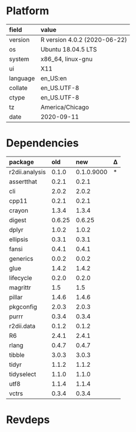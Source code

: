 # Platform

|field    |value                        |
|:--------|:----------------------------|
|version  |R version 4.0.2 (2020-06-22) |
|os       |Ubuntu 18.04.5 LTS           |
|system   |x86_64, linux-gnu            |
|ui       |X11                          |
|language |en_US:en                     |
|collate  |en_US.UTF-8                  |
|ctype    |en_US.UTF-8                  |
|tz       |America/Chicago              |
|date     |2020-09-11                   |

# Dependencies

|package        |old    |new        |Δ  |
|:--------------|:------|:----------|:--|
|r2dii.analysis |0.1.0  |0.1.0.9000 |*  |
|assertthat     |0.2.1  |0.2.1      |   |
|cli            |2.0.2  |2.0.2      |   |
|cpp11          |0.2.1  |0.2.1      |   |
|crayon         |1.3.4  |1.3.4      |   |
|digest         |0.6.25 |0.6.25     |   |
|dplyr          |1.0.2  |1.0.2      |   |
|ellipsis       |0.3.1  |0.3.1      |   |
|fansi          |0.4.1  |0.4.1      |   |
|generics       |0.0.2  |0.0.2      |   |
|glue           |1.4.2  |1.4.2      |   |
|lifecycle      |0.2.0  |0.2.0      |   |
|magrittr       |1.5    |1.5        |   |
|pillar         |1.4.6  |1.4.6      |   |
|pkgconfig      |2.0.3  |2.0.3      |   |
|purrr          |0.3.4  |0.3.4      |   |
|r2dii.data     |0.1.2  |0.1.2      |   |
|R6             |2.4.1  |2.4.1      |   |
|rlang          |0.4.7  |0.4.7      |   |
|tibble         |3.0.3  |3.0.3      |   |
|tidyr          |1.1.2  |1.1.2      |   |
|tidyselect     |1.1.0  |1.1.0      |   |
|utf8           |1.1.4  |1.1.4      |   |
|vctrs          |0.3.4  |0.3.4      |   |

# Revdeps

